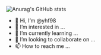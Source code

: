 ![Anurag's GitHub stats](https://github-readme-stats.vercel.app/api?username=anuraghazra&show_icons=true&theme=radical)
- 👋 Hi, I’m @yhf98
- 👀 I’m interested in ...
- 🌱 I’m currently learning ...
- 💞️ I’m looking to collaborate on ...
- 📫 How to reach me ...

<!---
yhf98/yhf98 is a ✨ special ✨ repository because its `README.md` (this file) appears on your GitHub profile.
You can click the Preview link to take a look at your changes.
--->
